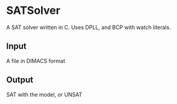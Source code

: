 # SATSolver
A SAT solver written in C. Uses DPLL, and BCP with watch literals.

## Input

A file in DIMACS format

## Output

SAT with the model, or UNSAT
